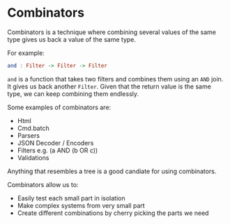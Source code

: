 # Combinators

Combinators is a technique where combining several values of the same type gives us back a value of the same type.

For example:

```haskell
and : Filter -> Filter -> Filter
```

`and` is a function that takes two filters and combines them using an `AND` join. It gives us back another `Filter`.
Given that the return value is the same type, we can keep combining them endlessly.

Some examples of combinators are:

- Html
- Cmd.batch
- Parsers
- JSON Decoder / Encoders
- Filters e.g. (a AND (b OR c))
- Validations

Anything that resembles a tree is a good candiate for using combinators.

Combinators allow us to:

- Easily test each small part in isolation
- Make complex systems from very small part
- Create different combinations by cherry picking the parts we need
